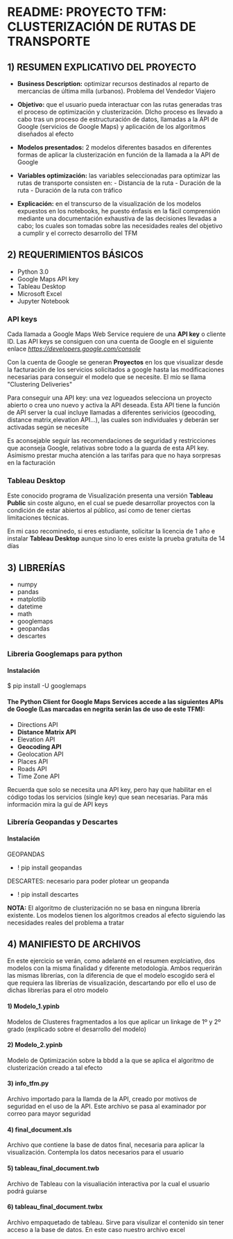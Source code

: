 # README: PROYECTO TFM: CLUSTERIZACIÓN DE RUTAS DE TRANSPORTE

## 1) RESUMEN EXPLICATIVO DEL PROYECTO

- **Business Description:** optimizar recursos destinados al reparto de mercancías de última milla (urbanos). Problema del Vendedor Viajero

- **Objetivo:** que el usuario pueda interactuar con las rutas generadas tras el proceso de optimización y clusterización. DIcho proceso es llevado a cabo tras un proceso de estructuración de datos, llamadas a la API de Google (servicios de Google Maps) y aplicación de los algoritmos diseñados al efecto
      
- **Modelos presentados:** 2 modelos diferentes basados en diferentes formas de aplicar la clusterización en función de la llamada a la API de Google

- **Variables optimización:** las variables seleccionadas para optimizar las rutas de transporte consisten en:
       - Distancia de la ruta
       - Duración de la ruta 
       - Duración de la ruta con tráfico
 
- **Explicación:** en el transcurso de la visualización de los modelos expuestos en los notebooks, he puesto énfasis en la fácil comprensión mediante una documentación exhaustiva de las decisiones llevadas a cabo; los cuales son tomadas sobre las necesidades reales del objetivo a cumplir y el correcto desarrollo del TFM 

## 2) REQUERIMIENTOS BÁSICOS

- Python 3.0 
- Google Maps API key
- Tableau Desktop
- Microsoft Excel
- Jupyter Notebook

### API keys

Cada llamada a Google Maps Web Service requiere de una **API key** o cliente ID. Las API keys se consiguen con una cuenta de Google en el siguiente enlace *https://developers.google.com/console*

Con la cuenta de Google se generan **Proyectos** en los que visualizar desde la facturación de los servicios solicitados a google hasta las modificaciones necesarias para conseguir el modelo que se necesite. El mío se llama "Clustering Deliveries"

Para conseguir una API key: una vez logueados selecciona un proyecto abierto o crea uno nuevo y activa la API deseada. Esta API tiene la función de API server la cual incluye llamadas a diferentes serivicios (geocoding, distance matrix,elevation API...), las cuales son individuales y deberán ser activadas según se necesite

Es aconsejable seguir las recomendaciones de seguridad y restricciones que aconseja Google, relativas sobre todo a la guarda de esta API key. Asímismo prestar mucha atención a las tarifas para que no haya sorpresas en la facturación

### Tableau Desktop

Este conocido programa de Visualización presenta una versión **Tableau Public** sin coste alguno, en el cual se puede desarrollar proyectos con la condición de estar abiertos al público, así como de tener ciertas limitaciones técnicas.

En mi caso recominedo, si eres estudiante, solicitar la licencia de 1 año e instalar **Tableau Desktop** aunque sino lo eres existe la prueba gratuíta de 14 días 

## 3) LIBRERÍAS 

- numpy
- pandas
- matplotlib
- datetime 
- math
- googlemaps
- geopandas
- descartes

### Libreria Googlemaps para python

#### Instalación

$ pip install -U googlemaps
#### The Python Client for Google Maps Services accede a las siguientes APIs de Google (Las marcadas en negrita serán las de uso de este TFM):

- Directions API
- **Distance Matrix API**
- Elevation API
- **Geocoding API**
- Geolocation API
- Places API
- Roads API
- Time Zone API

Recuerda que solo se necesita una API key, pero hay que habilitar en el código todas los servicios (single key) que sean necesarias. Para más información mira la guí de API keys

### Librería Geopandas y Descartes

#### Instalación

GEOPANDAS
- ! pip install geopandas

DESCARTES: necesario para poder plotear un geopanda
- ! pip install descartes


**NOTA:** El algoritmo de clusterización no se basa en ninguna librería existente. Los modelos tienen los algoritmos creados al efecto siguiendo las necesidades reales del problema a tratar

## 4) MANIFIESTO DE ARCHIVOS

En este ejercicio se verán, como adelanté en el resumen explciativo, dos modelos con la misma finalidad y diferente metodología. Ambos requerirán las mismas librerías, con la diferencia de que el modelo escogido será el que requiera las librerías de visualización, descartando por ello el uso de dichas librerías para el otro modelo

#### 1) Modelo_1.ypinb
Modelos de Clusteres fragmentados a los que aplicar un linkage de 1º y 2º grado (explicado sobre el desarrollo del modelo)
#### 2) Modelo_2.ypinb
Modelo de Optimización sobre la bbdd  a la que se aplica el algoritmo de clusterización creado a tal efecto
#### 3) info_tfm.py
Archivo importado para la llamda de la API, creado por motivos de seguridad en el uso de la API. Este archivo se pasa al examinador por correo para mayor seguridad
#### 4) final_document.xls
Archivo que contiene la base de datos final, necesaria para aplicar la visualización. Contempla los datos necesarios para el usuario
#### 5) tableau_final_document.twb
Archivo de Tableau con la visualiación interactiva por la cual el usuario podrá guiarse 
#### 6) tableau_final_document.twbx
Archivo empaquetado de tableau. Sirve para visulizar el contenido sin tener acceso a la base de datos. En este caso nuestro archivo excel
